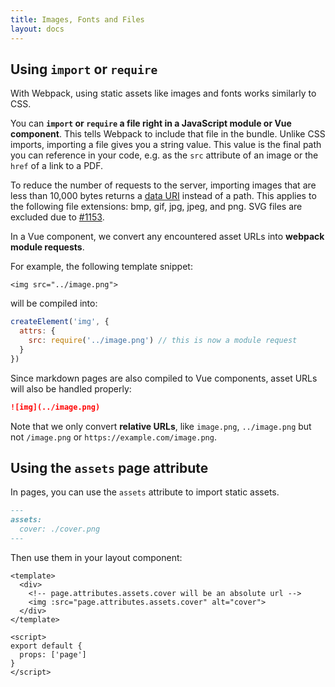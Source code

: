 ```yaml
---
title: Images, Fonts and Files
layout: docs
---
```


## Using `import` or `require`

With Webpack, using static assets like images and fonts works similarly to CSS.

You can __`import` or `require` a file right in a JavaScript module or Vue component__. This tells Webpack to include that file in the bundle. Unlike CSS imports, importing a file gives you a string value. This value is the final path you can reference in your code, e.g. as the `src` attribute of an image or the `href` of a link to a PDF.

To reduce the number of requests to the server, importing images that are less than 10,000 bytes returns a [data URI](https://developer.mozilla.org/en-US/docs/Web/HTTP/Basics_of_HTTP/Data_URIs) instead of a path. This applies to the following file extensions: bmp, gif, jpg, jpeg, and png. SVG files are excluded due to [#1153](https://github.com/facebook/create-react-app/issues/1153).

In a Vue component, we convert any encountered asset URLs into __webpack module requests__. 

For example, the following template snippet:

```vue
<img src="../image.png">
```

will be compiled into:

```js
createElement('img', {
  attrs: {
    src: require('../image.png') // this is now a module request
  }
})
```

Since markdown pages are also compiled to Vue components, asset URLs will also be handled properly:

```markdown
![img](../image.png)
```

Note that we only convert __relative URLs__, like `image.png`, `../image.png` but not `/image.png` or `https://example.com/image.png`.

## Using the `assets` page attribute

In pages, you can use the `assets` attribute to import static assets.

```markdown
---
assets:
  cover: ./cover.png
---
```

Then use them in your layout component:

```vue
<template>
  <div>
    <!-- page.attributes.assets.cover will be an absolute url -->
    <img :src="page.attributes.assets.cover" alt="cover">
  </div>
</template>

<script>
export default {
  props: ['page']
}
</script>
```
